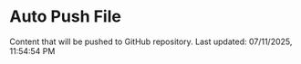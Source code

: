 # Auto Push File

Content that will be pushed to GitHub repository.
Last updated: 07/11/2025, 11:54:54 PM